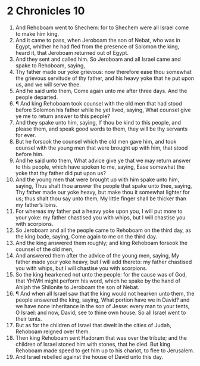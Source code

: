 ﻿# 2 Chronicles 10
1. And Rehoboam went to Shechem: for to Shechem were all Israel come to make him king. 
2. And it came to pass, when Jeroboam the son of Nebat, who was in Egypt, whither he had fled from the presence of Solomon the king, heard it, that Jeroboam returned out of Egypt. 
3. And they sent and called him. So Jeroboam and all Israel came and spake to Rehoboam, saying, 
4. Thy father made our yoke grievous: now therefore ease thou somewhat the grievous servitude of thy father, and his heavy yoke that he put upon us, and we will serve thee. 
5. And he said unto them, Come again unto me after three days. And the people departed. 
6. ¶ And king Rehoboam took counsel with the old men that had stood before Solomon his father while he yet lived, saying, What counsel give ye me to return answer to this people? 
7. And they spake unto him, saying, If thou be kind to this people, and please them, and speak good words to them, they will be thy servants for ever. 
8. But he forsook the counsel which the old men gave him, and took counsel with the young men that were brought up with him, that stood before him. 
9. And he said unto them, What advice give ye that we may return answer to this people, which have spoken to me, saying, Ease somewhat the yoke that thy father did put upon us? 
10. And the young men that were brought up with him spake unto him, saying, Thus shalt thou answer the people that spake unto thee, saying, Thy father made our yoke heavy, but make thou it somewhat lighter for us; thus shalt thou say unto them, My little finger shall be thicker than my father’s loins. 
11. For whereas my father put a heavy yoke upon you, I will put more to your yoke: my father chastised you with whips, but I will chastise you with scorpions. 
12. So Jeroboam and all the people came to Rehoboam on the third day, as the king bade, saying, Come again to me on the third day. 
13. And the king answered them roughly; and king Rehoboam forsook the counsel of the old men, 
14. And answered them after the advice of the young men, saying, My father made your yoke heavy, but I will add thereto: my father chastised you with whips, but I will chastise you with scorpions. 
15. So the king hearkened not unto the people: for the cause was of God, that YHWH might perform his word, which he spake by the hand of Ahijah the Shilonite to Jeroboam the son of Nebat. 
16. ¶ And when all Israel saw that the king would not hearken unto them, the people answered the king, saying, What portion have we in David? and we have none inheritance in the son of Jesse: every man to your tents, O Israel: and now, David, see to thine own house. So all Israel went to their tents. 
17. But as for the children of Israel that dwelt in the cities of Judah, Rehoboam reigned over them. 
18. Then king Rehoboam sent Hadoram that was over the tribute; and the children of Israel stoned him with stones, that he died. But king Rehoboam made speed to get him up to his chariot, to flee to Jerusalem. 
19. And Israel rebelled against the house of David unto this day. 
